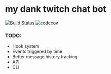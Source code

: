 # my dank twitch chat bot 

[![Build Status](https://travis-ci.com/modelflat/twitchbot.svg?branch=master)](https://travis-ci.com/modelflat/twitchbot)
[![codecov](https://codecov.io/gh/modelflat/twitchbot/branch/master/graph/badge.svg)](https://codecov.io/gh/modelflat/twitchbot)

### TODO:

* Hook system
* Events triggered by time
* Better message history tracking
* API
* CLI
